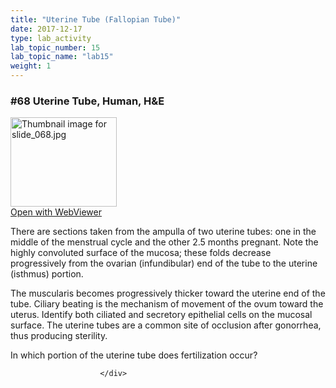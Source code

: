 ```yaml
---
title: "Uterine Tube (Fallopian Tube)"
date: 2017-12-17
type: lab_activity
lab_topic_number: 15
lab_topic_name: "lab15"
weight: 1
---
```

<div class="entrybody">
						<h3>#68 Uterine Tube, Human, <span class="caps">H&amp;E</span></h3>

<div class="thumbnail"> <a href="http://virtualslides.cumc.columbia.edu/68.svs/view.apml?" target="_blank"><img alt="Thumbnail image for slide_068.jpg" src="http://histologylab.ccnmtl.columbia.edu/assets/images/slide_068-thumb-170x143-1551.jpg" width="170" height="143" class="mt-image-left"></a><br><a href="http://virtualslides.cumc.columbia.edu/68.svs/view.apml?" target="_blank">Open with WebViewer</a> </div>

<p>There are sections taken from the ampulla of two uterine tubes: one in the middle of the menstrual cycle and the other 2.5 months pregnant.  Note the highly convoluted surface of the mucosa; these folds decrease progressively from the ovarian (infundibular) end of the tube to the uterine (isthmus) portion.</p>

<p>The muscularis becomes progressively thicker toward the uterine end of the tube.  Ciliary beating is the mechanism of movement of the ovum toward the uterus.  Identify both ciliated and secretory epithelial cells on the mucosal surface.  The uterine tubes are a common site of occlusion after gonorrhea, thus producing sterility.</p>

<p>In which portion of the uterine tube does fertilization occur?</p>
						
						
						</div>

